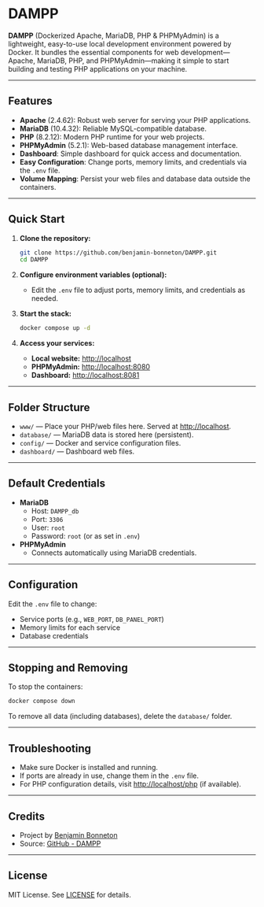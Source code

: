 # DAMPP

**DAMPP** (Dockerized Apache, MariaDB, PHP & PHPMyAdmin) is a lightweight, easy-to-use local development environment powered by Docker. It bundles the essential components for web development—Apache, MariaDB, PHP, and PHPMyAdmin—making it simple to start building and testing PHP applications on your machine.

---

## Features

- **Apache** (2.4.62): Robust web server for serving your PHP applications.
- **MariaDB** (10.4.32): Reliable MySQL-compatible database.
- **PHP** (8.2.12): Modern PHP runtime for your web projects.
- **PHPMyAdmin** (5.2.1): Web-based database management interface.
- **Dashboard**: Simple dashboard for quick access and documentation.
- **Easy Configuration**: Change ports, memory limits, and credentials via the `.env` file.
- **Volume Mapping**: Persist your web files and database data outside the containers.

---

## Quick Start

1. **Clone the repository:**
   ```sh
   git clone https://github.com/benjamin-bonneton/DAMPP.git
   cd DAMPP
   ```

2. **Configure environment variables (optional):**
   - Edit the `.env` file to adjust ports, memory limits, and credentials as needed.

3. **Start the stack:**
   ```sh
   docker compose up -d
   ```

4. **Access your services:**
   - **Local website:** [http://localhost](http://localhost)
   - **PHPMyAdmin:** [http://localhost:8080](http://localhost:8080)
   - **Dashboard:** [http://localhost:8081](http://localhost:8081)

---

## Folder Structure

- `www/` — Place your PHP/web files here. Served at [http://localhost](http://localhost).
- `database/` — MariaDB data is stored here (persistent).
- `config/` — Docker and service configuration files.
- `dashboard/` — Dashboard web files.

---

## Default Credentials

- **MariaDB**
  - Host: `DAMPP_db`
  - Port: `3306`
  - User: `root`
  - Password: `root` (or as set in `.env`)
- **PHPMyAdmin**
  - Connects automatically using MariaDB credentials.

---

## Configuration

Edit the `.env` file to change:

- Service ports (e.g., `WEB_PORT`, `DB_PANEL_PORT`)
- Memory limits for each service
- Database credentials

---

## Stopping and Removing

To stop the containers:
```sh
docker compose down
```

To remove all data (including databases), delete the `database/` folder.

---

## Troubleshooting

- Make sure Docker is installed and running.
- If ports are already in use, change them in the `.env` file.
- For PHP configuration details, visit [http://localhost/php](http://localhost/php) (if available).

---

## Credits

- Project by [Benjamin Bonneton](https://benjamin-bonneton.com)
- Source: [GitHub - DAMPP](https://github.com/benjamin-bonneton/DAMPP)

---

## License

MIT License. See [LICENSE](LICENSE) for details.

